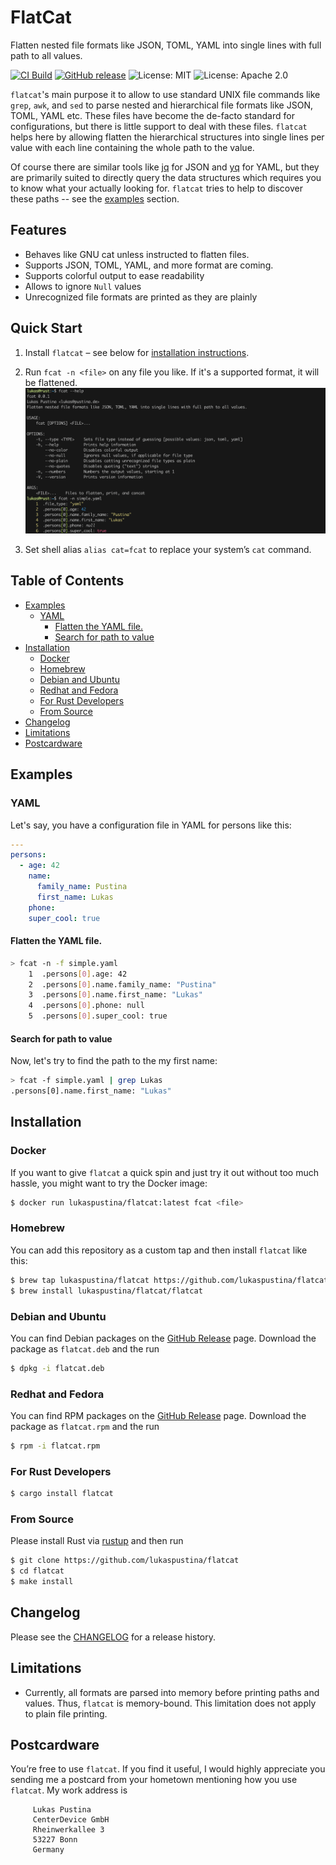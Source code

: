 # FlatCat

Flatten nested file formats like JSON, TOML, YAML into single lines with full path to all values.

[![CI Build](https://github.com/lukaspustina/flatcat/actions/workflows/ci.yml/badge.svg)](https://github.com/lukaspustina/flatcat/actions/workflows/ci.yml) [![GitHub release](https://img.shields.io/github/release/lukaspustina/flatcat.svg)](https://github.com/lukaspustina/flatcat/releases) ![License: MIT](https://img.shields.io/badge/license-MIT-blue.svg) ![License: Apache 2.0](https://img.shields.io/badge/license-Apache_2.0-blue.svg)

`flatcat`'s main purpose it to allow to use standard UNIX file commands like `grep`, `awk`, and `sed` to parse nested and hierarchical file formats like JSON, TOML, YAML etc. These files have become the de-facto standard for configurations, but there is little support to deal with these files. `flatcat` helps here by allowing flatten the hierarchical structures into single lines per value with each line containing the whole path to the value.

Of course there are similar tools like [jq](https://github.com/stedolan/jq) for JSON and [yq](https://github.com/mikefarah/yq) for YAML, but they are primarily suited to directly query the data structures which requires you to know what your actually looking for. `flatcat` tries to help to discover these paths -- see the [examples](#examples) section.

## Features

- Behaves like GNU cat unless instructed to flatten files.
- Supports JSON, TOML, YAML, and more format are coming.
- Supports colorful output to ease readability
- Allows to ignore `Null` values
- Unrecognized file formats are printed as they are plainly

## Quick Start

1. Install `flatcat` – see below for [installation instructions](#installation).

2. Run `fcat -n <file>` on any file you like. If it's a supported format, it will be flattened. ![Flatten simple YAML file](doc/images/flatten-simple-yaml-file.png)

3. Set shell alias `alias cat=fcat` to replace your system’s `cat` command.

## Table of Contents
<!-- START doctoc generated TOC please keep comment here to allow auto update -->
<!-- DON'T EDIT THIS SECTION, INSTEAD RE-RUN doctoc TO UPDATE -->

- [Examples](#examples)
  - [YAML](#yaml)
    - [Flatten the YAML file.](#flatten-the-yaml-file)
    - [Search for path to value](#search-for-path-to-value)
- [Installation](#installation)
  - [Docker](#docker)
  - [Homebrew](#homebrew)
  - [Debian and Ubuntu](#debian-and-ubuntu)
  - [Redhat and Fedora](#redhat-and-fedora)
  - [For Rust Developers](#for-rust-developers)
  - [From Source](#from-source)
- [Changelog](#changelog)
- [Limitations](#limitations)
- [Postcardware](#postcardware)

<!-- END doctoc generated TOC please keep comment here to allow auto update -->

## Examples

### YAML

Let's say, you have a configuration file in YAML for persons like this:

```yaml
---
persons:
  - age: 42
    name:
      family_name: Pustina
      first_name: Lukas
    phone:
    super_cool: true
```

#### Flatten the YAML file.

```bash
> fcat -n -f simple.yaml
    1  .persons[0].age: 42
    2  .persons[0].name.family_name: "Pustina"
    3  .persons[0].name.first_name: "Lukas"
    4  .persons[0].phone: null
    5  .persons[0].super_cool: true
```

#### Search for path to value

Now, let's try to find the path to the my first name:

```bash
> fcat -f simple.yaml | grep Lukas
.persons[0].name.first_name: "Lukas"
```


## Installation

### Docker

If you want to give `flatcat` a quick spin and just try it out without too much hassle, you might want to try the Docker image:

```sh
$ docker run lukaspustina/flatcat:latest fcat <file>
```

### Homebrew

You can add this repository as a custom tap and then install `flatcat` like this:

```sh
$ brew tap lukaspustina/flatcat https://github.com/lukaspustina/flatcat.git
$ brew install lukaspustina/flatcat/flatcat
```

### Debian and Ubuntu

You can find Debian packages on the [GitHub Release](https://github.com/lukaspustina/flatcat/releases) page. Download the package as `flatcat.deb` and the run

```sh
$ dpkg -i flatcat.deb
```

### Redhat and Fedora

You can find RPM packages on the [GitHub Release](https://github.com/lukaspustina/flatcat/releases) page. Download the package as `flatcat.rpm` and the run

```sh
$ rpm -i flatcat.rpm
```

### For Rust Developers

```sh
$ cargo install flatcat
```

### From Source

Please install Rust via [rustup](https://www.rustup.rs) and then run

```sh
$ git clone https://github.com/lukaspustina/flatcat
$ cd flatcat
$ make install
```


## Changelog

Please see the [CHANGELOG](CHANGELOG.md) for a release history.


## Limitations

- Currently, all formats are parsed into memory before printing paths and values. Thus, `flatcat` is memory-bound. This limitation does not apply to plain file printing.


## Postcardware

You’re free to use `flatcat`. If you find it useful, I would highly appreciate you sending me a postcard from your hometown mentioning how you use `flatcat`. My work address is

```plain
     Lukas Pustina
     CenterDevice GmbH
     Rheinwerkallee 3
     53227 Bonn
     Germany
```

